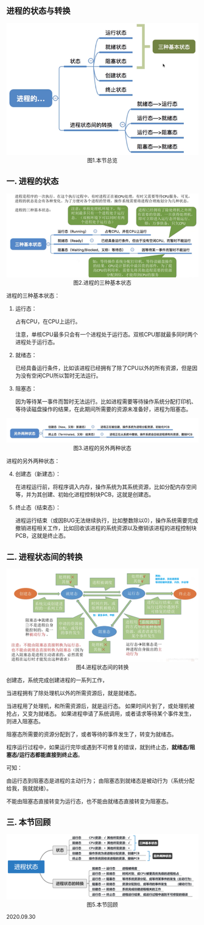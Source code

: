 ## 进程的状态与转换

<img src="操作系统202-1.png" alt="操作系统202-1" style="zoom:67%;" />

<center>图1.本节总览</center>

## 一. 进程的状态

<img src="操作系统202-2.png" alt="操作系统202-2" style="zoom:67%;" />

<center>图2.进程的三种基本状态</center>

进程的三种基本状态：

1. 运行态：

   占有CPU，在CPU上运行。

   注意，单核CPU最多只会有一个进程处于运行态。双核CPU那就最多同时两个进程处于运行态。

2. 就绪态：

   已经具备运行条件，比如该进程已经拥有了除了CPU以外的所有资源，但是因为没有空闲CPU所以暂时无法运行。

3. 阻塞态：

   因为等待某一事件而暂时无法运行。比如进程需要等待操作系统分配打印机、等待读磁盘操作的结果，在此期间所需要的资源未准备好，进程为阻塞态。

<img src="操作系统202-3.png" alt="操作系统202-3" style="zoom:67%;" />

<center>图3.进程的另外两种状态</center>

进程的另外两种状态：

4. 创建态（新建态）：

   在进程运行前，将程序调入内存，操作系统为其系统资源，比如分配内存空间等，并为其创建、初始化进程控制块PCB，这就是创建态。

5. 终止态（结束态）：

   进程运行结束（或因BUG无法继续执行，比如整数除以0），操作系统需要完成撤销进程相关工作，比如回收该进程的系统资源以及撤销该进程的进程控制块PCB，这就是终止态。

## 二. 进程状态间的转换

<img src="操作系统202-4.png" alt="操作系统202-4" style="zoom:67%;" />

<center>图4.进程状态间的转换</center>

创建态，系统完成创建进程的一系列工作，

当进程拥有了除处理机以外的所需资源后，就是就绪态。

当进程用了处理机，和所需资源后，就是运行态。
如果时间片到了，或处理机被抢占，又变为就绪态。
如果进程申请了系统调用，或者请求等待某个事件发生，则进入阻塞态。

阻塞态所需要的资源分配到了，或者等待的事件发生了，转变为就绪态。

程序运行过程中，如果运行完毕或遇到不可修复的错误，就到终止态，**就绪态/阻塞态/运行态都能直接到终止态**。

可知：

由运行态到阻塞态是进程的主动行为；
由阻塞态到就绪态是被动行为（系统分配给我，我就就绪）。

不能由阻塞态直接转变为运行态，也不能由就绪态直接转变为阻塞态。

## 三. 本节回顾

<img src="操作系统202-5.png" alt="操作系统202-5" style="zoom:67%;" />

<center>图5.本节回顾</center>

2020.09.30